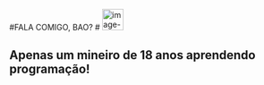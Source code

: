 #FALA COMIGO, BAO? #
<img alt="image-removebg-preview (10)" height="38" src="https://user-images.githubusercontent.com/80597337/198156394-4e80f5fc-ef0f-4b6b-bf87-715e7af96fe0.png" width="38"/>
## Apenas um mineiro de 18 anos aprendendo programação! ##
